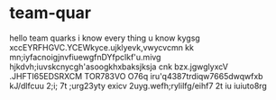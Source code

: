 # team-quar

hello team quarks i know every thing
u know
kygsg
xccEYRFHGVC.YCEWkyce.ujklyevk,vwycvcmn kk  mn;iyfacnoigjnvfiuewgfnDYfpclkf'u.mivg hjkdvh;iuvskcnycgh'asoogkhxbaksjksja cnk bzx.jgwglyxcV .JHFTI65EDSRXCM TOR783VO O76q iru'q4387trdiqw7665dwqwfxb kJ/dlfcuu 2;i; 7t ;urg23yty exicv 2uyg.wefh;rylilfg/eihf7 2t iu iuiuto8rg